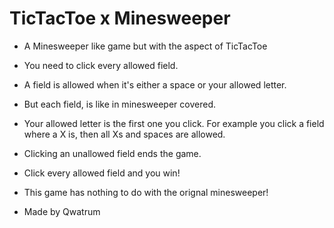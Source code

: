 # TicTacToe x Minesweeper

- A Minesweeper like game but with the aspect of TicTacToe
- You need to click every allowed field.
- A field is allowed when it's either a space or your allowed letter.
- But each field, is like in minesweeper covered.
- Your allowed letter is the first one you click. For example you click a field where a X is, then all Xs and spaces are allowed.
- Clicking an unallowed field ends the game.
- Click every allowed field and you win!


- This game has nothing to do with the orignal minesweeper!

- Made by Qwatrum
